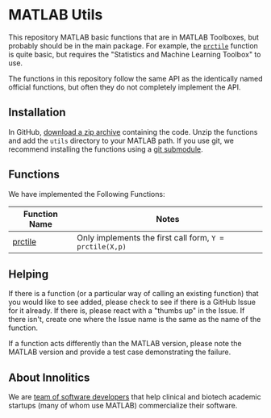 # MATLAB Utils

This repository MATLAB basic functions that are in MATLAB Toolboxes, but probably should be in the main package. For example, the [`prctile`](https://www.mathworks.com/help/stats/prctile.html) function is quite basic, but requires the "Statistics and Machine Learning Toolbox" to use.

The functions in this repository follow the same API as the identically named official functions, but often they do not completely implement the API.

## Installation

In GitHub, [download a zip archive](https://github.com/innolitics/matlab-utils/archive/master.zip) containing the code. Unzip the functions and add the `utils` directory to your MATLAB path. If you use git, we recommend installing the functions using a [git submodule](https://git-scm.com/book/en/v2/Git-Tools-Submodules).

## Functions

We have implemented the Following Functions:

| Function Name | Notes |
| --- | --- |
| [prctile](https://www.mathworks.com/help/stats/prctile.html) | Only implements the first call form, `Y = prctile(X,p)` |

## Helping

If there is a function (or a particular way of calling an existing function) that you would like to see added, please check to see if there is a GitHub Issue for it already. If there is, please react with a "thumbs up" in the Issue. If there isn't, create one where the Issue name is the same as the name of the function.

If a function acts differently than the MATLAB version, please note the MATLAB version and provide a test case demonstrating the failure.

## About Innolitics

We are [team of software developers](https://innolitics.com) that help clinical and biotech academic startups (many of whom use MATLAB) commercialize their software.
